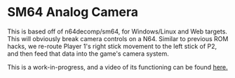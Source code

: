 # SM64 Analog Camera

This is based off of n64decomp/sm64, for Windows/Linux and Web targets. This will obviously break camera controls on a N64.
Similar to previous ROM hacks, we re-route Player 1's right stick movement to the left stick of P2, and then feed that data into the game's camera system.

This is a work-in-progress, and a video of its functioning can be found [here.](https://streamable.com/l794rj)
